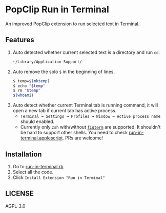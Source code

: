 # PopClip Run in Terminal
An improved PopClip extension to run selected text in Terminal.

## Features
1. Auto detected whether current selected text is a directory and run `cd`.
   ```bash
   ~/Library/Application Support/
   ```
2. Auto remove the solo `$` in the beginning of lines.
   ```bash
   $ temp=$(mktemp)
   $ echo "$temp"
   $ rm "$temp"
   $(whoami)
   ```
3. Auto detect whether current Terminal tab is running command, it will open a new tab if current tab has active process.
   - `Terminal → Settings → Profiles → Window → Active process name` should enabled.
   - Currently only `zsh` with/without [`figterm`](https://fig.io) are supported. It shouldn't be hard to support other shells. You need to check [run-in-terminal.applescript](./run-in-terminal.applescript). PRs are welcome!

## Installation
1. Go to [run-in-terminal.rb](./run-in-terminal.rb)
2. Select all the code.
3. Click `Install Extension "Run in Terminal"`

## LICENSE
AGPL-3.0